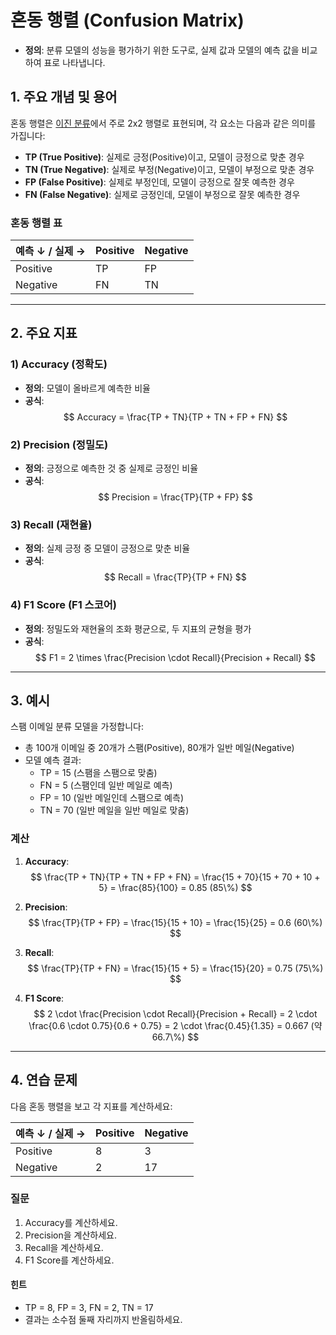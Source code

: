# 혼동 행렬 (Confusion Matrix)

- **정의**: 분류 모델의 성능을 평가하기 위한 도구로, 실제 값과 모델의 예측 값을 비교하여 표로 나타냅니다.

## 1. 주요 개념 및 용어

혼동 행렬은 <u>이진 분류</u>에서 주로 2x2 행렬로 표현되며, 각 요소는 다음과 같은 의미를 가집니다:

- **TP (True Positive)**: 실제로 긍정(Positive)이고, 모델이 긍정으로 맞춘 경우
- **TN (True Negative)**: 실제로 부정(Negative)이고, 모델이 부정으로 맞춘 경우
- **FP (False Positive)**: 실제로 부정인데, 모델이 긍정으로 잘못 예측한 경우
- **FN (False Negative)**: 실제로 긍정인데, 모델이 부정으로 잘못 예측한 경우

### 혼동 행렬 표
| 예측 ↓ / 실제 → | Positive      | Negative      |
|-----------------|----------------|----------------|
| Positive        | TP             | FP             |
| Negative        | FN             | TN             |

---

## 2. 주요 지표

### 1) Accuracy (정확도)
- **정의**: 모델이 올바르게 예측한 비율
- **공식**:  
  $$
  Accuracy = \frac{TP + TN}{TP + TN + FP + FN}
  $$

### 2) Precision (정밀도)
- **정의**: 긍정으로 예측한 것 중 실제로 긍정인 비율
- **공식**:  
  $$
  Precision = \frac{TP}{TP + FP}
  $$

### 3) Recall (재현율)
- **정의**: 실제 긍정 중 모델이 긍정으로 맞춘 비율
- **공식**:  
  $$
  Recall = \frac{TP}{TP + FN}
  $$

### 4) F1 Score (F1 스코어)
- **정의**: 정밀도와 재현율의 조화 평균으로, 두 지표의 균형을 평가
- **공식**:  
  $$
  F1 = 2 \times \frac{Precision \cdot Recall}{Precision + Recall}
  $$

---

## 3. 예시
스팸 이메일 분류 모델을 가정합니다:  
- 총 100개 이메일 중 20개가 스팸(Positive), 80개가 일반 메일(Negative)
- 모델 예측 결과:  
  - TP = 15 (스팸을 스팸으로 맞춤)  
  - FN = 5 (스팸인데 일반 메일로 예측)  
  - FP = 10 (일반 메일인데 스팸으로 예측)  
  - TN = 70 (일반 메일을 일반 메일로 맞춤)

### 계산
1. **Accuracy**:  
   $$
   \frac{TP + TN}{TP + TN + FP + FN} = \frac{15 + 70}{15 + 70 + 10 + 5} = \frac{85}{100} = 0.85 (85\%)
   $$

2. **Precision**:  
   $$
   \frac{TP}{TP + FP} = \frac{15}{15 + 10} = \frac{15}{25} = 0.6 (60\%)
   $$

3. **Recall**:  
   $$
   \frac{TP}{TP + FN} = \frac{15}{15 + 5} = \frac{15}{20} = 0.75 (75\%)
   $$

4. **F1 Score**:  
   $$
   2 \cdot \frac{Precision \cdot Recall}{Precision + Recall} = 2 \cdot \frac{0.6 \cdot 0.75}{0.6 + 0.75} = 2 \cdot \frac{0.45}{1.35} = 0.667 (약 66.7\%)
   $$

---

## 4. 연습 문제
다음 혼동 행렬을 보고 각 지표를 계산하세요:

| 예측 ↓ / 실제 → | Positive | Negative |
|-----------------|----------|----------|
| Positive        | 8        | 3        |
| Negative        | 2        | 17       |

### 질문
1. Accuracy를 계산하세요.
2. Precision을 계산하세요.
3. Recall을 계산하세요.
4. F1 Score를 계산하세요.

#### 힌트
- TP = 8, FP = 3, FN = 2, TN = 17
- 결과는 소수점 둘째 자리까지 반올림하세요.
